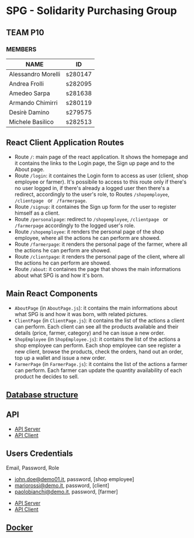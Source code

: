 # SPG - Solidarity Purchasing Group

## TEAM P10

### MEMBERS

| NAME               | ID      |
| ------------------ | ------- |
| Alessandro Morelli | s280147 |
| Andrea Frolli      | s282095 |
| Amedeo Sarpa       | s281638 |
| Armando Chimirri   | s280119 |
| Desirè Damino      | s279575 |
| Michele Basilico   | s282513 |

## React Client Application Routes

- Route `/`: main page of the react application. It shows the homepage and it contains the links to the Login page, the Sign up page and to the About page.
- Route `/login`: it containes the Login form to access as user (client, shop employee or farmer). It's possibile to access to this route only if there's no user logged in, if there's already a logged user then there's a redirect, accordingly to the user's role, to Routes `/shopemployee`, `/clientpage ` or ` /farmerpage`.
- Route `/signup`: it containes the Sign up form for the user to register himself as a client.
- Route `/personalpage`: redirect to `/shopemployee`, `/clientpage ` or ` /farmerpage` accordingly to the logged user's role.
- Route `/shopemployee`: it renders the personal page of the shop employee, where all the actions he can perform are showed.
- Route `/farmerpage`: it renders the personal page of the farmer, where all the actions he can perform are showed.
- Route `/clientpage`: it renders the personal page of the client, where all the actions he can perform are showed.
- Route `/about`: it containes the page that shows the main informations about what SPG is and how it's born.

## Main React Components

- `AboutPage` (in `AboutPage.js`): it contains the main informations about what SPG is and how it was born, with related pictures.
- `ClientPage` (in `ClientPage.js`): it contains the list of the actions a client can perform. Each client can see all the products available and their details (price, farmer, category) and he can issue a new order.
- `ShopEmployee` (in `ShopEmployee.js`): it contains the list of the actions a shop employee can perform. Each shop employee can see register a new client, browse the products, check the orders, hand out an order, top up a wallet and issue a new order.
- `FarmerPage` (in `FarmerPage.js`): it contains the list of the actions a farmer can perform. Each farmer can update the quantity availability of each product he decides to sell.

## [Database structure](./Documentation/databe_structure.md)

## API

- [API Server](./Documentation/api-server.md)
- [API Client](./Documentation/api-client.md)

## Users Credentials

Email, Password, Role

- john.doe@demo01.it, password, [shop employee]
- mariorossi@demo.it, password, [client]
- paolobianchi@demo.it, password, [farmer]
* [API Server](./Documentation/api-server.md)
* [API Client](./Documentation/api-client.md)

## [Docker](./Documentation/Docker.md) 
